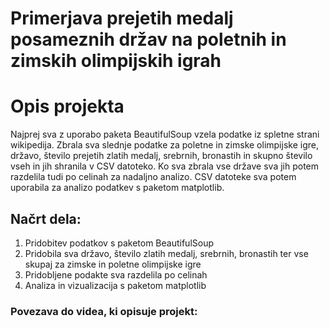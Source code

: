 # Primerjava prejetih medalj posameznih držav na poletnih in zimskih olimpijskih igrah

# Opis projekta

Najprej sva z uporabo paketa BeautifulSoup vzela podatke iz spletne strani wikipedija. Zbrala sva slednje podatke za poletne in zimske olimpijske igre, državo, število prejetih zlatih medalj, srebrnih, bronastih in skupno število vseh in jih shranila v CSV datoteko. Ko sva zbrala vse države sva jih potem razdelila tudi po celinah za nadaljno analizo. CSV datoteke sva potem uporabila za analizo podatkev s paketom matplotlib.

## Načrt dela:
1. Pridobitev podatkov s paketom BeautifulSoup
2. Pridobila sva državo, število zlatih medalj, srebrnih, bronastih ter vse skupaj za zimske in poletne olimpijske igre
3. Pridobljene podakte sva razdelila po celinah
4. Analiza in vizualizacija s paketom matplotlib

### Povezava do videa, ki opisuje projekt:
